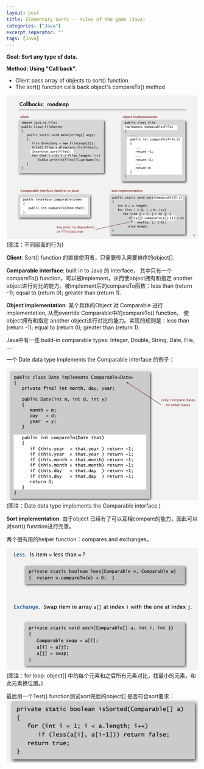 ```yaml
---
layout: post
title: Elementary Sorts -- rules of the game (Java)
categories: ["Java"]
excerpt_separator: ""
tags: [Java]
---
```



<b>Goal: Sort any type of data.</b>

<b>Method: Using "Call back".</b>

* Client pass array of objects to sort() function.
* The sort() function calls back object's compareTo() method


![不同层面的行为]( /assets/img/ElementarySortsRules/p1.jpg)   
(图注：不同层面的行为)

<b>Client</b>: Sort() function 的直接使用者，只需要传入需要排序的object[].

<b>Comparable interface</b>: built in to Java 的 interface， 其中只有一个compareTo() function，可以被implement，从而使object拥有和指定 another object进行对比的能力。被implement后的compareTo函数：less than (return -1); equal to (return 0); greater than (return 1).

<b>Object implementation</b>: 某个具体的Object 对 Comparable 进行 implementation, 从而override Comparable中的compareTo() function， 使object拥有和指定 another object进行对比的能力。实现的规则是：less than (return -1); equal to (return 0); greater than (return 1).

Java中有一些 build-in comparable types: Integer, Double, String, Date, File, ....

一个 Date data type implements the Comparable interface 的例子：


![p2]( /assets/img/ElementarySortsRules/p2.jpg)   
(图注：Date data type implements the Comparable interface.)

<b>Sort implementation</b>: 由于object 已经有了可以互相compare的能力，因此可以对sort() function进行完善。

两个很有用的helper function：compares and exchanges。   



![p3]( /assets/img/ElementarySortsRules/p3.png)   
(图注：for loop: object[] 中的每个元素和之后所有元素对比，找最小的元素，和此元素换位置。)  

最后用一个Test() function测试sort完后的object[] 是否符合sort要求：
![p4]( /assets/img/ElementarySortsRules/p4.png)  